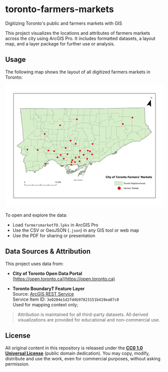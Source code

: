 # toronto-farmers-markets
Digitizing Toronto's public and farmers markets with GIS

This project visualizes the locations and attributes of farmers markets across the city using ArcGIS Pro. It includes formatted datasets, a layout map, and a layer package for further use or analysis.
## Usage

The following map shows the layout of all digitized farmers markets in Toronto:

<p align="center">
  <img src="map/Layout.png" alt="Toronto Farmers Markets Map" width="700">
</p>

To open and explore the data:

- Load `farmersmarketTO.lpkx` in ArcGIS Pro
- Use the CSV or GeoJSON (`.json`) in any GIS tool or web map
- Use the PDF for sharing or presentation

## Data Sources & Attribution

This project uses data from:

- **City of Toronto Open Data Portal**  
  [https://open.toronto.ca](https://open.toronto.ca)
  
- **Toronto BoundaryT Feature Layer**  
  Source: [ArcGIS REST Service](https://services.arcgis.com/AtfpSdJcsnQiIRhL/arcgis/rest/services/Toronto_Boundary/FeatureServer)  
  Service Item ID: `3e0204e1d2fd4b97823151b419ea87c0`  
  Used for mapping context only;
  
> Attribution is maintained for all third-party datasets. All derived visualizations are provided for educational and non-commercial use.


## License

All original content in this repository is released under the **[CC0 1.0 Universal License](LICENSE)** (public domain dedication). You may copy, modify, distribute and use the work, even for commercial purposes, without asking permission.


